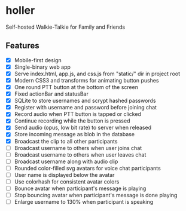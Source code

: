 # holler

Self-hosted Walkie-Talkie for Family and Friends

## Features

- [x] Mobile-first design
- [x] Single-binary web app
- [x] Serve index.html, app.js, and css.js from "static/" dir in project root
- [x] Modern CSS3 and transforms for animating button pushes
- [x] One round PTT button at the bottom of the screen
- [x] Fixed actionBar and statusBar
- [x] SQLite to store usernames and scrypt hashed passwords
- [x] Register with username and password before joining chat
- [x] Record audio when PTT button is tapped or clicked
- [x] Continue recording while the button is pressed
- [x] Send audio (opus, low bit rate) to server when released
- [x] Store incoming message as blob in the database
- [x] Broadcast the clip to all other participants
- [ ] Broadcast username to others when user joins chat
- [ ] Broadcast username to others when user leaves chat
- [ ] Broadcast username along with audio clip
- [ ] Rounded color-filled svg avatars for voice chat participants
- [ ] User name is displayed below the avatar
- [ ] Use colorhash for consistent avatar colors
- [ ] Bounce avatar when participant's message is playing
- [ ] Stop bouncing avatar when participant's message is done playing
- [ ] Enlarge username to 130% when participant is speaking
